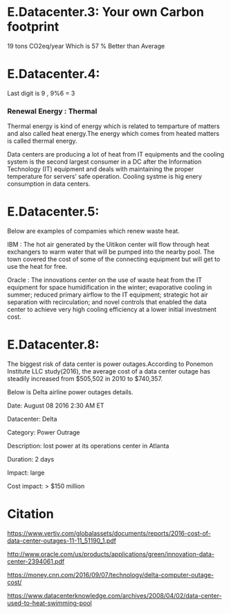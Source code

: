 
# E.Datacenter.3: Your own Carbon footprint


19 tons CO2eq/year  Which is 57 % Better than Average

# E.Datacenter.4:

Last digit is 9 , 9%6 = 3

### Renewal Energy : Thermal 

Thermal energy is kind of energy which is related to temparture of matters and also called heat energy.The energy which comes from heated matters is called thermal energy.

Data centers are producing a lot of heat from IT equipments and the cooling system is the second largest consumer in a DC after the Information Technology (IT) equipment and deals with maintaining the proper temperature for servers’ safe operation. Cooling systme is hig enery consumption in data centers.


# E.Datacenter.5:


Below are examples of compamies which renew waste heat.

IBM : The hot air generated by the Uitikon center will flow through heat exchangers to warm water that will be pumped into the nearby pool. The town covered the cost of some of the connecting equipment but will get to use the heat for free.


Oracle : The innovations center on the use of waste heat from the IT equipment for space humidification in the winter; evaporative cooling in summer; reduced primary airflow to the IT equipment; strategic hot air separation with recirculation; and novel controls that enabled the data center to achieve very high cooling efficiency at a lower initial investment cost. 


# E.Datacenter.8:

The biggest risk of data center is power outages.According to Ponemon Institute LLC study(2016), the average cost of a data center outage has steadily increased from $505,502 in 2010 to $740,357.

Below is Delta airline power outages details.

Date: August 08 2016 2:30 AM ET

Datacenter: Delta

Category: Power Outrage

Description: lost power at its operations center in Atlanta 

Duration: 2 days

Impact: large

Cost impact: > $150 million



# Citation 
https://www.vertiv.com/globalassets/documents/reports/2016-cost-of-data-center-outages-11-11_51190_1.pdf

http://www.oracle.com/us/products/applications/green/innovation-data-center-2394061.pdf

https://money.cnn.com/2016/09/07/technology/delta-computer-outage-cost/

https://www.datacenterknowledge.com/archives/2008/04/02/data-center-used-to-heat-swimming-pool

